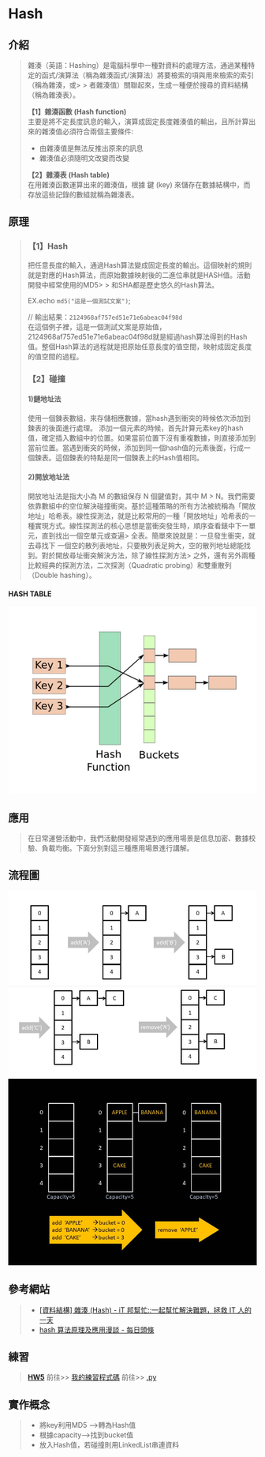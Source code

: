 # Hash
## 介紹
> 雜湊（英語：Hashing）是電腦科學中一種對資料的處理方法，通過某種特定的函式/演算法（稱為雜湊函式/演算法）將要檢索的項與用來檢索的索引（稱為雜湊，或> > 者雜湊值）關聯起來，生成一種便於搜尋的資料結構（稱為雜湊表）。
> 
> **【1】雜湊函數 (Hash function)**   
> 主要是將不定長度訊息的輸入，演算成固定長度雜湊值的輸出，且所計算出來的雜湊值必須符合兩個主要條件:
>  - 由雜湊值是無法反推出原來的訊息
>  - 雜湊值必須隨明文改變而改變
> 
> **【2】雜湊表 (Hash table)**    
> 在用雜湊函數運算出來的雜湊值，根據 鍵 (key) 來儲存在數據結構中，而存放這些記錄的數組就稱為雜湊表。


## 原理
> ### 【1】Hash 
> 把任意長度的輸入，通過Hash算法變成固定長度的輸出。這個映射的規則就是對應的Hash算法，而原始數據映射後的二進位串就是HASH值。活動開發中經常使用的MD5> > 和SHA都是歷史悠久的Hash算法。   
> 
> EX.echo `md5("這是一個測試文案")`;     
> 
> // 輸出結果：`2124968af757ed51e71e6abeac04f98d`   
> 在這個例子裡，這是一個測試文案是原始值，2124968af757ed51e71e6abeac04f98d就是經過hash算法得到的Hash值。整個Hash算法的過程就是把原始任意長度的值空間，映射成固定長度的值空間的過程。
> 
> ###  【2】碰撞
> 
> #### 1)鏈地址法
> 使用一個鍊表數組，來存儲相應數據，當hash遇到衝突的時候依次添加到鍊表的後面進行處理。
添加一個元素的時候，首先計算元素key的hash值，確定插入數組中的位置。如果當前位置下沒有重複數據，則直接添加到當前位置。當遇到衝突的時候，添加到同一個hash值的元素後面，行成一個鍊表。這個鍊表的特點是同一個鍊表上的Hash值相同。
> 
> #### 2)開放地址法
> 開放地址法是指大小為 M 的數組保存 N 個鍵值對，其中 M > N。我們需要依靠數組中的空位解決碰撞衝突。基於這種策略的所有方法被統稱為「開放地址」哈希表。線性探測法，就是比較常用的一種「開放地址」哈希表的一種實現方式。線性探測法的核心思想是當衝突發生時，順序查看錶中下一單元，直到找出一個空單元或查遍> 全表。簡單來說就是：一旦發生衝突，就去尋找下 一個空的散列表地址，只要散列表足夠大，空的散列地址總能找到。對於開放尋址衝突解決方法，除了線性探測方法> 之外，還有另外兩種比較經典的探測方法，二次探測（Quadratic probing）和雙重散列（Double hashing）。

#### HASH TABLE
![image](https://github.com/chenjanice/Data-Structure_2019/blob/master/images/hash_table.jpg?raw=true)

## 應用
> 在日常運營活動中，我們活動開發經常遇到的應用場景是信息加密、數據校驗、負載均衡。下面分別對這三種應用場景進行講解。

## 流程圖
![image](https://github.com/chenjanice/Data-Structure_2019/blob/master/images/hashflowchart.jpg?raw=true)
![image](https://github.com/chenjanice/Data-Structure_2019/blob/master/images/hash_flowchart.jpg?raw=true)


## 參考網站
> * [[資料結構] 雜湊 (Hash) - iT 邦幫忙::一起幫忙解決難題，拯救 IT 人的一天](https://ithelp.ithome.com.tw/articles/10208884)
> * [hash 算法原理及應用漫談 - 每日頭條](https://kknews.cc/code/q96465y.html)



## 練習
>  [**HW5**](https://github.com/chenjanice/Data-Structure_2019/tree/master/HW5) 前往>> [我的練習程式碼](https://github.com/chenjanice/Data-Structure_2019/blob/master/week11/HashTable_%E6%B5%81%E7%A8%8B%E5%9C%96%E3%80%81%E5%AD%B8%E7%BF%92%E6%AD%B7%E7%A8%8B%E3%80%81HashTable%E3%80%81HashFunction%20%E5%8E%9F%E7%90%86_05153208.ipynb) 
>  前往>> [.py](https://github.com/chenjanice/Data-Structure_2019/blob/master/week11/hash_table_05153208.py)

## 實作概念
> * 將key利用MD5 -->轉為Hash值
> * 根據capacity-->找到bucket值
> * 放入Hash值，若碰撞則用LinkedList串連資料
